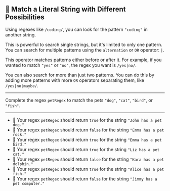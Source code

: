 🚀 Match a Literal String with Different Possibilities
------------------------------------------------------

Using regexes like `/coding/`, you can look for the pattern `"coding"` in another string.

This is powerful to search single strings, but it's limited to only one pattern. You can search for multiple patterns using the `alternation` or `OR` operator: `|`.

This operator matches patterns either before or after it. For example, if you wanted to match `"yes"` or `"no"`, the regex you want is `/yes|no/`.

You can also search for more than just two patterns. You can do this by adding more patterns with more `OR` operators separating them, like `/yes|no|maybe/`.

* * *

Complete the regex `petRegex` to match the pets `"dog"`, `"cat"`, `"bird"`, or `"fish"`.

* * *

*   🧪 Your regex `petRegex` should return `true` for the string `"John has a pet dog."`
*   🧪 Your regex `petRegex` should return `false` for the string `"Emma has a pet rock."`
*   🧪 Your regex `petRegex` should return `true` for the string `"Emma has a pet bird."`
*   🧪 Your regex `petRegex` should return `true` for the string `"Liz has a pet cat."`
*   🧪 Your regex `petRegex` should return `false` for the string `"Kara has a pet dolphin."`
*   🧪 Your regex `petRegex` should return `true` for the string `"Alice has a pet fish."`
*   🧪 Your regex `petRegex` should return `false` for the string `"Jimmy has a pet computer."`
